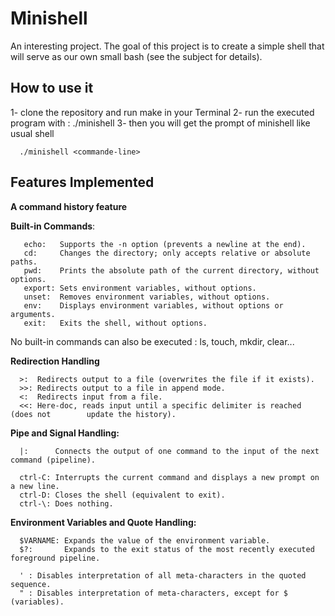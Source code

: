 # Minishell

An interesting project. The goal of this project is to create a simple shell that will serve as our own small bash (see the subject for details).

## How to use it

  1- clone the repository and run make in your Terminal
  2- run the executed program with : ./minishell
  3- then you will get the prompt of minishell like usual shell

```
  ./minishell <commande-line>
```

## Features Implemented

  **A command history feature**

  **Built-in Commands**:

```
   echo:   Supports the -n option (prevents a newline at the end).
   cd:     Changes the directory; only accepts relative or absolute paths.
   pwd:    Prints the absolute path of the current directory, without options.
   export: Sets environment variables, without options.
   unset:  Removes environment variables, without options.
   env:    Displays environment variables, without options or arguments.
   exit:   Exits the shell, without options.
```
No built-in commands can also be executed : ls, touch, mkdir, clear...

  **Redirection Handling**

```
  >:  Redirects output to a file (overwrites the file if it exists).
  >>: Redirects output to a file in append mode.
  <:  Redirects input from a file.
  <<: Here-doc, reads input until a specific delimiter is reached (does not        update the history).
```

  **Pipe and Signal Handling:**
```
  |:      Connects the output of one command to the input of the next command (pipeline).

  ctrl-C: Interrupts the current command and displays a new prompt on a new line.
  ctrl-D: Closes the shell (equivalent to exit).
  ctrl-\: Does nothing.
```

**Environment Variables and Quote Handling:**
```
  $VARNAME: Expands the value of the environment variable.
  $?:       Expands to the exit status of the most recently executed foreground pipeline.

  ' : Disables interpretation of all meta-characters in the quoted sequence.
  " : Disables interpretation of meta-characters, except for $ (variables).
```
